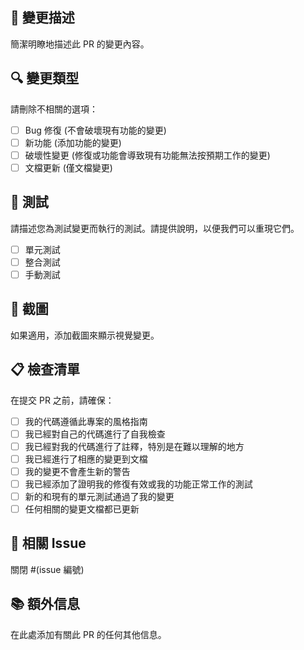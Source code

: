 ## 📝 變更描述
簡潔明瞭地描述此 PR 的變更內容。

## 🔍 變更類型
請刪除不相關的選項：

- [ ] Bug 修復 (不會破壞現有功能的變更)
- [ ] 新功能 (添加功能的變更)
- [ ] 破壞性變更 (修復或功能會導致現有功能無法按預期工作的變更)
- [ ] 文檔更新 (僅文檔變更)

## 🧪 測試
請描述您為測試變更而執行的測試。請提供說明，以便我們可以重現它們。

- [ ] 單元測試
- [ ] 整合測試
- [ ] 手動測試

## 📱 截圖
如果適用，添加截圖來顯示視覺變更。

## 📋 檢查清單
在提交 PR 之前，請確保：

- [ ] 我的代碼遵循此專案的風格指南
- [ ] 我已經對自己的代碼進行了自我檢查
- [ ] 我已經對我的代碼進行了註釋，特別是在難以理解的地方
- [ ] 我已經進行了相應的變更到文檔
- [ ] 我的變更不會產生新的警告
- [ ] 我已經添加了證明我的修復有效或我的功能正常工作的測試
- [ ] 新的和現有的單元測試通過了我的變更
- [ ] 任何相關的變更文檔都已更新

## 🔗 相關 Issue
關閉 #(issue 編號)

## 📚 額外信息
在此處添加有關此 PR 的任何其他信息。
